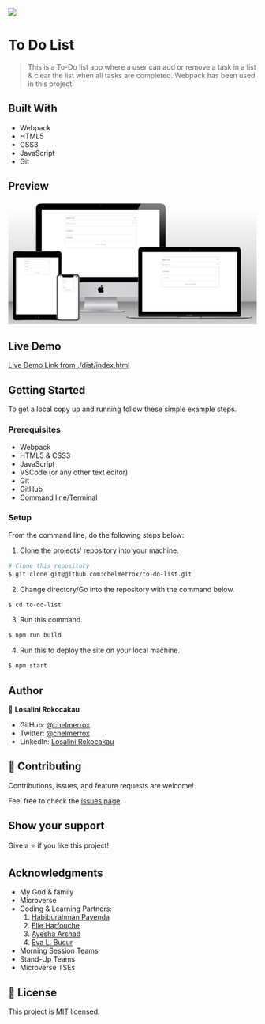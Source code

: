 ![](https://img.shields.io/badge/Microverse-blueviolet)

# To Do List

> This is a To-Do list app where a user can add or remove a task in a list & clear the list when all tasks are completed. Webpack has been used in this project.

## Built With

- Webpack
- HTML5
- CSS3
- JavaScript
- Git

## Preview

![Website preview](./preview.png)

## Live Demo

[Live Demo Link from ./dist/index.html](https://chelmerrox.github.io/to-do-list/dist/)

## Getting Started

To get a local copy up and running follow these simple example steps.

### Prerequisites

- Webpack
- HTML5 & CSS3 
- JavaScript
- VSCode (or any other text editor)
- Git
- GitHub
- Command line/Terminal

### Setup

From the command line, do the following steps below:

1. Clone the projects' repository into your machine.

```bash
# Clone this repository
$ git clone git@github.com:chelmerrox/to-do-list.git

```
2. Change directory/Go into the repository with the command below.

```bash
$ cd to-do-list

```

3. Run this command.

```bash
$ npm run build

```

4. Run this to deploy the site on your local machine.

```bash
$ npm start

```

## Author

👤 **Losalini Rokocakau**

- GitHub: [@chelmerrox](https://github.com/chelmerrox)
- Twitter: [@chelmerrox](https://twitter.com/chelmerrox)
- LinkedIn: [Losalini Rokocakau](https://linkedin.com/in/losalini-rokocakau)

## 🤝 Contributing

Contributions, issues, and feature requests are welcome!

Feel free to check the [issues page](https://github.com/chelmerrox/to-do-list/issues).

## Show your support

Give a ⭐️ if you like this project!

## Acknowledgments

- My God & family
- Microverse
- Coding & Learning Partners: 
  1. [Habiburahman Payenda](https://github.com/HabibPayenda) 
  2. [Elie Harfouche](https://github.com/X-Elie-X) 
  3. [Ayesha Arshad](https://github.com/shella12) 
  4. [Eva L. Bucur](https://github.com/BucurEva87) 
- Morning Session Teams
- Stand-Up Teams
- Microverse TSEs

## 📝 License

This project is [MIT](./MIT.md) licensed.